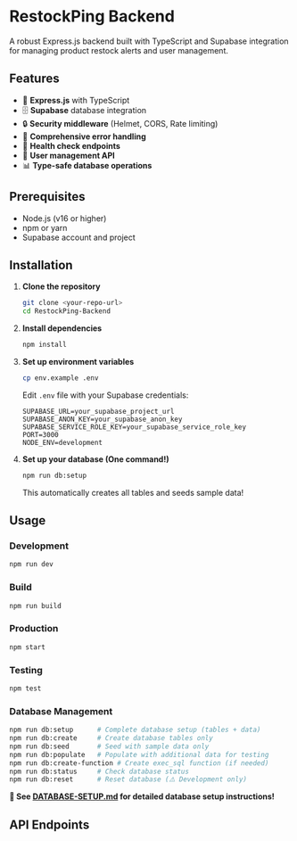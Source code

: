 # RestockPing Backend

A robust Express.js backend built with TypeScript and Supabase integration for managing product restock alerts and user management.

## Features

- 🚀 **Express.js** with TypeScript
- 🗄️ **Supabase** database integration
- 🔒 **Security middleware** (Helmet, CORS, Rate limiting)
- 📝 **Comprehensive error handling**
- 🏥 **Health check endpoints**
- 👥 **User management API**
- 📊 **Type-safe database operations**

## Prerequisites

- Node.js (v16 or higher)
- npm or yarn
- Supabase account and project

## Installation

1. **Clone the repository**
   ```bash
   git clone <your-repo-url>
   cd RestockPing-Backend
   ```

2. **Install dependencies**
   ```bash
   npm install
   ```

3. **Set up environment variables**
   ```bash
   cp env.example .env
   ```
   
   Edit `.env` file with your Supabase credentials:
   ```env
   SUPABASE_URL=your_supabase_project_url
   SUPABASE_ANON_KEY=your_supabase_anon_key
   SUPABASE_SERVICE_ROLE_KEY=your_supabase_service_role_key
   PORT=3000
   NODE_ENV=development
   ```

4. **Set up your database (One command!)**
   ```bash
   npm run db:setup
   ```
   
   This automatically creates all tables and seeds sample data!
## Usage

### Development
```bash
npm run dev
```

### Build
```bash
npm run build
```

### Production
```bash
npm start
```

### Testing
```bash
npm test
```

### Database Management
```bash
npm run db:setup      # Complete database setup (tables + data)
npm run db:create     # Create database tables only
npm run db:seed       # Seed with sample data only
npm run db:populate   # Populate with additional data for testing
npm run db:create-function # Create exec_sql function (if needed)
npm run db:status     # Check database status
npm run db:reset      # Reset database (⚠️ Development only)
```

**📖 See [DATABASE-SETUP.md](DATABASE-SETUP.md) for detailed database setup instructions!**

## API Endpoints